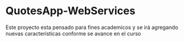 # QuotesApp-WebServices

Este proyecto esta pensado para fines academicos
y se irá agregando nuevas caracteristicas 
conforme se avance en el curso

